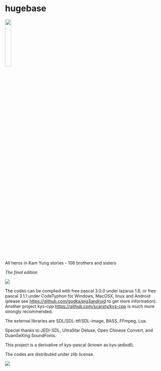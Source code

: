 # hugebase
<img src='https://raw.githubusercontent.com/scarsty/kys-more/master/hugebase/logo.png' width='20%'/>

All heros in Kam Yung stories - 108 brothers and sisters

*The final edition*

<img src='https://raw.githubusercontent.com/scarsty/kys-more/master/hugebase/13.png'/>

The codes can be complied with free pascal 3.0.0 under lazarus 1.6, or free pascal 3.1.1 under CodeTyphon for Windows, MacOSX, linux and Android (please see <https://github.com/godka/pig3android> to get more information). 
Another project kys-cpp <https://github.com/scarsty/kys-cpp> is much more strongly recommended.

The external libraries are SDL/SDL-ttf/SDL-image, BASS, FFmpeg, Lua.

Special thanks to JEDI-SDL, UltraStar Deluxe, Open Chinese Convert, and DuanGeXing SoundFonts.

This project is a derivative of kys-pascal (known as kys-jedisdl).

The codes are distributed under zlib license.

<img src='https://raw.githubusercontent.com/scarsty//kys-more/master/hugebase/12.jpg'/>
